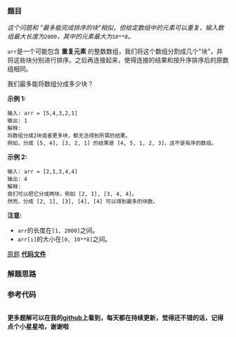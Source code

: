 ### 题目
_这个问题和 "最多能完成排序的块"相似，但给定数组中的元素可以重复，输入数组最大长度为`2000`，其中的元素最大为`10**8`。_

`arr`是一个可能包含 **重复元素**
的整数数组，我们将这个数组分割成几个"块"，并将这些块分别进行排序。之后再连接起来，使得连接的结果和按升序排序后的原数组相同。

我们最多能将数组分成多少块？

**示例  1:**

    
    
    输入: arr = [5,4,3,2,1]
    输出: 1
    解释:
    将数组分成2块或者更多块，都无法得到所需的结果。
    例如，分成 [5, 4], [3, 2, 1] 的结果是 [4, 5, 1, 2, 3]，这不是有序的数组。 
    

**示例 2:**

    
    
    输入: arr = [2,1,3,4,4]
    输出: 4
    解释:
    我们可以把它分成两块，例如 [2, 1], [3, 4, 4]。
    然而，分成 [2, 1], [3], [4], [4] 可以得到最多的块数。 
    

**注意:**

  * `arr`的长度在`[1, 2000]`之间。
  * `arr[i]`的大小在`[0, 10**8]`之间。

[原题](https://leetcode-cn.com/problems/max-chunks-to-make-sorted-ii/)    **[代码文件]()**


### 解题思路




### 参考代码

```go


```




**更多题解可以在我的[github](https://github.com/LZH139/leetcode_Go)上看到，每天都在持续更新，觉得还不错的话，记得点个小星星哈，谢谢啦**
